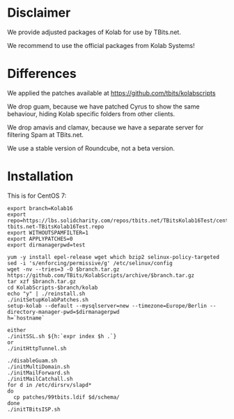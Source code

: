 Disclaimer
==========

We provide adjusted packages of Kolab for use by TBits.net.

We recommend to use the official packages from Kolab Systems!

Differences
===========

We applied the patches available at https://github.com/tbits/kolabscripts

We drop guam, because we have patched Cyrus to show the same behaviour, hiding Kolab specific folders from other clients.

We drop amavis and clamav, because we have a separate server for filtering Spam at TBits.net.

We use a stable version of Roundcube, not a beta version.

Installation
============

This is for CentOS 7:

```
export branch=Kolab16
export repo=https://lbs.solidcharity.com/repos/tbits.net/TBitsKolab16Test/centos/7/lbs-tbits.net-TBitsKolab16Test.repo
export WITHOUTSPAMFILTER=1
export APPLYPATCHES=0
export dirmanagerpwd=test

yum -y install epel-release wget which bzip2 selinux-policy-targeted
sed -i 's/enforcing/permissive/g' /etc/selinux/config
wget -nv --tries=3 -O $branch.tar.gz https://github.com/TBits/KolabScripts/archive/$branch.tar.gz
tar xzf $branch.tar.gz
cd KolabScripts-$branch/kolab
echo "y" | ./reinstall.sh
./initSetupKolabPatches.sh
setup-kolab --default --mysqlserver=new --timezone=Europe/Berlin --directory-manager-pwd=$dirmanagerpwd
h=`hostname`

either
./initSSL.sh ${h:`expr index $h .`}
or
./initHttpTunnel.sh

./disableGuam.sh
./initMultiDomain.sh
./initMailForward.sh
./initMailCatchall.sh
for d in /etc/dirsrv/slapd*
do
  cp patches/99tbits.ldif $d/schema/
done
./initTBitsISP.sh
```
